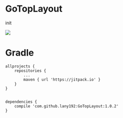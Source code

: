 # GoTopLayout
init

[![](https://jitpack.io/v/lany192/GoTopLayout.svg)](https://jitpack.io/#lany192/GoTopLayout)
# Gradle 
    allprojects {
        repositories {
            ...
            maven { url 'https://jitpack.io' }
        }
    }
    
    
    dependencies {
        compile 'com.github.lany192:GoTopLayout:1.0.2'
    }
